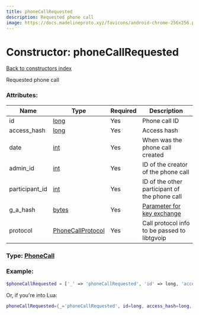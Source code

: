 ```yaml
---
title: phoneCallRequested
description: Requested phone call
image: https://docs.madelineproto.xyz/favicons/android-chrome-256x256.png
---
```

# Constructor: phoneCallRequested  
[Back to constructors index](index.md)



Requested phone call

### Attributes:

| Name     |    Type       | Required | Description |
|----------|---------------|----------|-------------|
|id|[long](../types/long.md) | Yes|Phone call ID|
|access\_hash|[long](../types/long.md) | Yes|Access hash|
|date|[int](../types/int.md) | Yes|When was the phone call created|
|admin\_id|[int](../types/int.md) | Yes|ID of the creator of the phone call|
|participant\_id|[int](../types/int.md) | Yes|ID of the other participant of the phone call|
|g\_a\_hash|[bytes](../types/bytes.md) | Yes|[Parameter for key exchange](https://core.telegram.org/api/end-to-end/voice-calls)|
|protocol|[PhoneCallProtocol](../types/PhoneCallProtocol.md) | Yes|Call protocol info to be passed to libtgvoip|



### Type: [PhoneCall](../types/PhoneCall.md)


### Example:

```php
$phoneCallRequested = ['_' => 'phoneCallRequested', 'id' => long, 'access_hash' => long, 'date' => int, 'admin_id' => int, 'participant_id' => int, 'g_a_hash' => 'bytes', 'protocol' => PhoneCallProtocol];
```  


Or, if you're into Lua:

```lua
phoneCallRequested={_='phoneCallRequested', id=long, access_hash=long, date=int, admin_id=int, participant_id=int, g_a_hash='bytes', protocol=PhoneCallProtocol}

```


